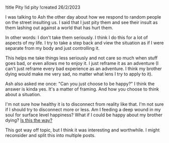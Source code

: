 !title Pity
!id pity
!created 26/2/2023

I was talking to Ash the other day about how we respond to random people on the street insulting us. I said that I just pity them and see their insult as them lashing out against a world that has hurt them.

In other words: I don't take them seriously. I think I do this for a lot of aspects of my life. I try to take a step back and view the situation as if I were separate from my body and just controlling it.

This helps me take things less seriously and not care so much when stuff goes bad, or even allows me to enjoy it. I just reframe it as an adventure (I can't just reframe every bad experience as an adventure. I think my brother dying would make me very sad, no matter what lens I try to apply to it).

Ash also asked me once: "Can you just choose to be happy?" I think the answer is kinda yes. It's a matter of framing. And how you choose to think about a situation.

I'm not sure how healthy it is to disconnect from reality like that. I'm not sure if I should try to disconnect more or less. Am I feeding a deep wound in my soul for surface level happiness? What if I could be happy about my brother dying? <a href="#toasim">Is this the way?</a>

This got way off topic, but I think it was interesting and worthwhile. I might reconsider and split this into multiple posts.
